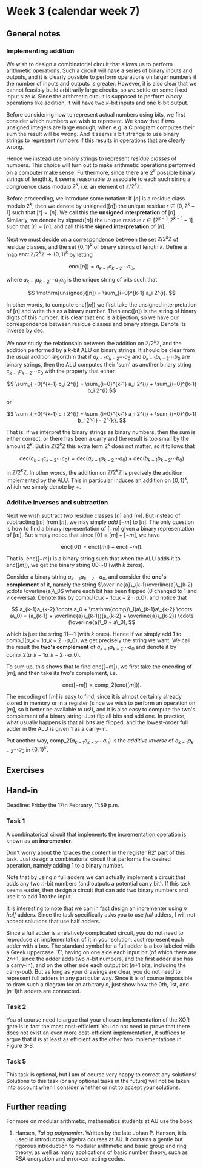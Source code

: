 # Week 3 (calendar week 7)

## General notes

### Implementing addition

We wish to design a combinatorial circuit that allows us to perform arithmetic operations. Such a circuit will have a series of binary inputs and outputs, and it is clearly possible to perform operations on larger numbers if the number of inputs and outputs is greater. However, it is also clear that we cannot feasibly build arbitrarily large circuits, so we settle on some fixed input size $k$. Since the arithmetic circuit is supposed to perform *binary* operations like addition, it will have two $k$-bit inputs and one $k$-bit output.

Before considering how to represent actual numbers using bits, we first consider which numbers we wish to represent. We know that if two unsigned integers are large enough, when e.g. a C program computes their sum the result will be wrong. And it seems a bit strange to use binary strings to represent numbers if this results in operations that are clearly wrong.

Hence we instead use binary strings to represent *residue classes* of numbers. This choice will turn out to make arithmetic operations performed on a computer make sense. Furthermore, since there are $2^k$ possible binary strings of length $k$, it seems reasonable to associate to each such string a congruence class modulo $2^k$, i.e. an element of $\mathbb{Z}/2^{k}\mathbb{Z}$.

Before proceeding, we introduce some notation: If $[n]$ is a residue class modulo $2^k$, then we denote by $\mathrm{unsigned}([n])$ the unique residue $r \in [0,2^{k}-1]$ such that $[r] = [n]$. We call this the **unsigned interpretation** of $[n]$. Similarly, we denote by $\mathrm{signed}([n])$ the unique residue $r \in [2^{k-1},2^{k-1}-1]$ such that $[r] = [n]$, and call this the **signed interpretation** of $[n]$.

Next we must decide on a correspondence between the set $\mathbb{Z}/2^{k}\mathbb{Z}$ of residue classes, and the set $\{0,1\}^k$ of binary strings of length $k$. Define a map $\mathrm{enc}\colon \mathbb{Z}/2^{k}\mathbb{Z} \to \{0,1\}^k$ by letting

$$ \mathrm{enc}([n]) = a_{k-1}a_{k-2} \cdots a_0, $$

where $a_{k-1}a_{k-2} \cdots a_1 a_0$ is the unique string of bits such that

$$ \mathrm{unsigned}([n]) = \sum_{i=0}^{k-1} a_i 2^{i}. $$

In other words, to compute $\mathrm{enc}([n])$ we first take the unsigned interpretation of $[n]$ and write this as a binary number. Then $\mathrm{enc}([n])$ is the string of binary digits of this number. It is clear that $\mathrm{enc}$ is a bijection, so we have our correspondence between residue classes and binary strings. Denote its inverse by $\mathrm{dec}$.

We now study the relationship between the addition on $\mathbb{Z}/2^{k}\mathbb{Z}$, and the addition performed by a $k$-bit ALU on binary strings. It should be clear from the usual addition algorithm that if $a_{k-1}a_{k-2} \cdots a_0$ and $b_{k-1}b_{k-2} \cdots b_0$ are binary strings, then the ALU computes their 'sum' as another binary string $c_{k-1}c_{k-2} \cdots c_0$ with the property that either

$$ \sum_{i=0}^{k-1} c_i 2^{i} = \sum_{i=0}^{k-1} a_i 2^{i} + \sum_{i=0}^{k-1} b_i 2^{i} $$

or

$$ \sum_{i=0}^{k-1} c_i 2^{i} = \sum_{i=0}^{k-1} a_i 2^{i} + \sum_{i=0}^{k-1} b_i 2^{i} - 2^{k}. $$

That is, if we interpret the binary strings as binary numbers, then the sum is either correct, or there has been a carry and the result is too small by the amount $2^k$. But in $\mathbb{Z}/2^{k}\mathbb{Z}$ this extra term $2^k$ does not matter, so it follows that

$$ \mathrm{dec}(c_{k-1}c_{k-2} \cdots c_0) = \mathrm{dec}(a_{k-1}a_{k-2} \cdots a_0) + \mathrm{dec}(b_{k-1}b_{k-2} \cdots b_0) $$

in $\mathbb{Z}/2^{k}\mathbb{Z}$. In other words, the addition on $\mathbb{Z}/2^{k}\mathbb{Z}$ is precisely the addition implemented by the ALU. This in particular induces an addition on $\{0,1\}^k$, which we simply denote by $+$.


### Additive inverses and subtraction

Next we wish subtract two residue classes $[n]$ and $[m]$. But instead of subtracting $[m]$ from $[n]$, we may simply *add* $[-m]$ to $[n]$. The only question is how to find a binary representation of $[-m]$ given a binary representation of $[m]$. But simply notice that since $[0] = [m] + [-m]$, we have

$$ \mathrm{enc}([0]) = \mathrm{enc}([m]) + \mathrm{enc}([-m]). $$

That is, $\mathrm{enc}([-m])$ is a binary string such that when the ALU adds it to $\mathrm{enc}([m])$, we get the binary string $00 \cdots 0$ (with $k$ zeros).

Consider a binary string $a_{k-1}a_{k-2} \cdots a_0$, and consider the **one's complement** of it, namely the string $\overline{a}\_{k-1}\overline{a}\_{k-2} \cdots \overline{a}\_0$ where each bit has been flipped ($0$ changed to $1$ and vice-versa). Denote this by $\mathrm{comp}\_1(a\_{k-1}a\_{k-2} \cdots a\_0)$, and notice that

$$ a_{k-1}a_{k-2} \cdots a_0 + \mathrm{comp}\_1(a\_{k-1}a\_{k-2} \cdots a\_0) = (a_{k-1} + \overline{a}\_{k-1})(a_{k-2} + \overline{a}\_{k-2}) \cdots (\overline{a}\_0 + a\_0), $$

which is just the string $11 \cdots 1$ (with $k$ ones). Hence if we simply add $1$ to $\mathrm{comp}\_1(a\_{k-1}a\_{k-2} \cdots a\_0)$, we get precisely the string we want. We call the result the **two's complement** of $a_{k-1}a_{k-2} \cdots a_0$ and denote it by $\mathrm{comp}\_2(a\_{k-1}a\_{k-2} \cdots a\_0)$.

To sum up, this shows that to find $\mathrm{enc}([-m])$, we first take the encoding of $[m]$, and then take its two's complement, i.e.

$$ \mathrm{enc}([-m]) = \mathrm{comp}\_2(\mathrm{enc}([m])). $$

The encoding of $[m]$ is easy to find, since it is almost certainly already stored in memory or in a register (since we wish to perform an operation on $[m]$, so it better be available to us!), and it is also easy to compute the two's complement of a binary string: Just flip all bits and add one. In practice, what usually happens is that all bits are flipped, and the lowest-order full adder in the ALU is given $1$ as a carry-in.

Put another way, $\mathrm{comp}\_2(a_{k-1}a_{k-2} \cdots a_0)$ is the *additive inverse* of $a_{k-1}a_{k-2} \cdots a_0$ in $\{0,1\}^k$.


## Exercises

## Hand-in

Deadline: Friday the 17th February, 11:59 p.m.

### Task 1

A combinatorical circuit that implements the incrementation operation is known as an **incrementer**.

Don't worry about the 'places the content in the register R2' part of this task. Just design a combinatorial circuit that performs the desired operation, namely adding 1 to a binary number.

Note that by using *n* full adders we can actually implement a circuit that adds any two *n*-bit numbers (and outputs a potential carry bit). If this task seems easier, then design a circuit that can add two binary numbers and use it to add 1 to the input.

It is interesting to note that we can in fact design an incrementer using *n* *half* adders. Since the task specifically asks you to use *full* adders, I will not accept solutions that use half adders.

Since a full adder is a relatively complicated circuit, you do not need to reproduce an implementation of it in your solution. Just represent each adder with a box. The standard symbol for a full adder is a box labeled with a Greek uppercase 'Σ', having on one side each input bit (of which there are 2*n*+1, since the adder adds two *n*-bit numbers, and the first adder also has a carry-in), and on the other side each output bit (*n*+1 bits, including the carry-out). But as long as your drawings are clear, you do not need to represent full adders in any particular way. Since it is of course impossible to draw such a diagram for an arbitrary *n*, just show how the 0th, 1st, and (*n*-1)th adders are connected.


### Task 2

You of course need to argue that your chosen implementation of the XOR gate is in fact the most cost-efficient! You do not need to prove that there does not exist an even more cost-efficient implementation, it suffices to argue that it is at least as efficient as the other two implementations in Figure 3-8. 


### Task 5

This task is optional, but I am of course very happy to correct any solutions! Solutions to this task (or any optional tasks in the future) will not be taken into account when I consider whether or not to accept your solutions.


## Further reading

For more on modular arithmetic, mathematics students at AU use the book

1. Hansen, *Tal og polynomier*. Written by the late Johan P. Hansen, it is used in introductory algebra courses at AU. It contains a gentle but rigorous introduction to modular arithmetic and basic group and ring theory, as well as many applications of basic number theory, such as RSA encryption and error-correcting codes.
